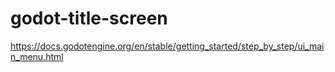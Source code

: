 # godot-title-screen
https://docs.godotengine.org/en/stable/getting_started/step_by_step/ui_main_menu.html
